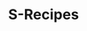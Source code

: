 ---
title: S-Recipes
year: 2023
url: https://srecipes.hbieszczad.pl/
github: https://github.com/Brentlok/S-Recipes
image: srecipes
technologies: astro,svelte,pb,ts
created-at: 2023-1
description: srecipes
---